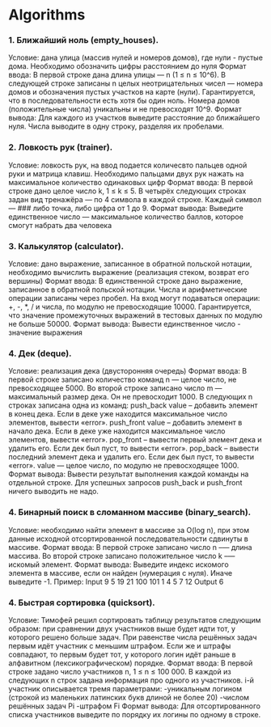 # Algorithms

### 1. Ближайший ноль (empty_houses). 
Условие: дана улица (массив нулей и номеров домов), где нули - пустые дома. Необходимо обозначить цифры расстоянием до нуля
Формат ввода: В первой строке дана длина улицы — n (1 ≤ n ≤ 10^6). В следующей строке записаны n целых неотрицательных чисел — номера домов и обозначения пустых участков на карте (нули). Гарантируется, что в последовательности есть хотя бы один ноль. Номера домов (положительные числа) уникальны и не превосходят 10^9.
Формат вывода: Для каждого из участков выведите расстояние до ближайшего нуля. Числа выводите в одну строку, разделяя их пробелами.

### 2. Ловкость рук (trainer).
Условие: ловкость рук, на ввод подается количесвто пальцев одной руки и матрица клавиш. Необходимо пальцами двух рук нажать на максимальное количество одинаковых цифр
Формат ввода: В первой строке дано целое число k, 1 ≤ k ≤ 5. В четырёх следующих строках задан вид тренажёра — по 4 символа в каждой строке. Каждый символ — ### либо точка, либо цифра от 1 до 9.
Формат вывода: Выведите единственное число — максимальное количество баллов, которое смогут набрать два человека

### 3. Калькулятор (calculator).
Условие: дано выражение, записанное в обратной польской нотации, необходимо вычислить выражение (реализация стеком, возврат его вершины)
Формат ввода: В единственной строке дано выражение, записанное в обратной польской нотации. Числа и арифметические операции записаны через пробел. На вход могут подаваться операции: +, -, *, / и числа, по модулю не превосходящие 10000. Гарантируется, что значение промежуточных выражений в тестовых данных по модулю не больше 50000.
Формат вывода: Вывести единственное число - значение выражения

### 4. Дек (deque).
Условие: реализация дека (двусторонняя очередь)
Формат ввода: В первой строке записано количество команд n — целое число, не превосходящее 5000. Во второй строке записано число m — максимальный размер дека. Он не превосходит 1000. В следующих n строках записана одна из команд: 
push_back value – добавить элемент в конец дека. Если в деке уже находится максимальное число элементов, вывести «error».
push_front value – добавить элемент в начало дека. Если в деке уже находится максимальное число элементов, вывести «error».
pop_front – вывести первый элемент дека и удалить его. Если дек был пуст, то вывести «error».
pop_back – вывести последний элемент дека и удалить его. Если дек был пуст, то вывести «error».
value — целое число, по модулю не превосходящее 1000.
Формат вывода: Вывести результат выполнения каждой команды на отдельной строке. Для успешных запросов push_back и push_front ничего выводить не надо.

### 4. Бинарный поиск в сломанном массиве (binary_search).
Условие: необходимо найти элемент в массиве за O(log n), при этом данные исходной отсортированной последовательности сдвинуты в массиве.
Формат ввода: В первой строке записано число n –— длина массива. Во второй строке записано положительное число k –— искомый элемент. 
Формат вывода: Выведите индекс искомого элемента в массиве, если он найден (нумерация с нуля). Иначе выведите -1.
Пример: 
Input
9
5
19 21 100 101 1 4 5 7 12
Output
6

### 4. Быстрая сортировка (quicksort).
Условие: Тимофей решил сортировать таблицу результатов следующим образом: при сравнении двух участников выше будет идти тот, у которого решено больше задач. При равенстве числа решённых задач первым идёт участник с меньшим штрафом. Если же и штрафы совпадают, то первым будет тот, у которого логин идёт раньше в алфавитном (лексикографическом) порядке.
Формат ввода: В первой строке задано число участников n, 1 ≤ n ≤ 100 000. В каждой из следующих n строк задана информация про одного из участников.
i-й участник описывается тремя параметрами:
-уникальным логином (строкой из маленьких латинских букв длиной не более 20)
-числом решённых задач Pi
-штрафом Fi
Формат вывода: Для отсортированного списка участников выведите по порядку их логины по одному в строке.


